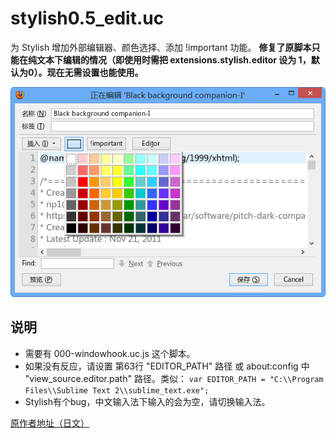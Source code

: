 stylish0.5_edit.uc
==================

为 Stylish 增加外部编辑器、颜色选择、添加 !important 功能。 **修复了原脚本只能在纯文本下编辑的情况（即使用时需把 extensions.stylish.editor 设为 1，默认为0）。现在无需设置也能使用。**

![效果图](stylish0.5_edit.uc.js.png)

## 说明

 - 需要有 000-windowhook.uc.js 这个脚本。
 - 如果没有反应，请设置 第63行 "EDITOR\_PATH" 路径 或 about:config 中 "view_source.editor.path" 路径。类似：
    `var EDITOR_PATH = "C:\\Program Files\\Sublime Text 2\\sublime_text.exe";`
 - Stylish有个bug，中文输入法下输入的会为空，请切换输入法。

 [原作者地址（日文）](https://github.com/alice0775/userChrome.js/blob/master/stylish0.5_edit.uc.js)